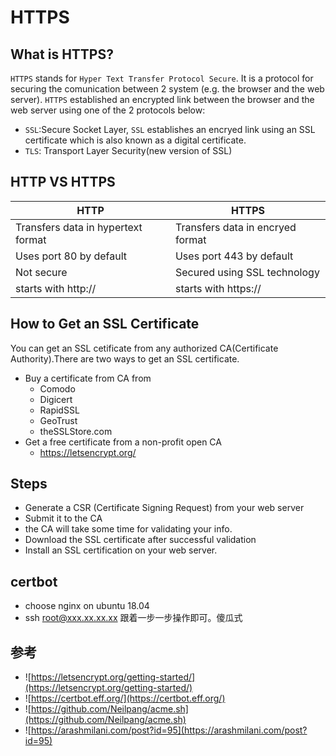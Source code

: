 # HTTPS

## What is HTTPS?

`HTTPS` stands for `Hyper Text Transfer Protocol Secure`. It is a protocol for securing the comunication between 2 system (e.g. the browser and the web server).
`HTTPS` established an encrypted link between the browser and the web server using one of the 2 protocols below:

- `SSL`:Secure Socket Layer, `SSL` establishes an encryed link using an SSL certificate which is also known as a digital certificate.
- `TLS`: Transport Layer Security(new version of SSL)

## HTTP VS HTTPS

|HTTP|HTTPS|
|-|-|
|Transfers data in hypertext format|Transfers data in encryed format|
|Uses port 80 by default|Uses port 443 by default|
|Not secure|Secured using SSL technology|
|starts with http:// | starts with https:// |

## How to Get an SSL Certificate

You can get an SSL cetificate from any authorized CA(Certificate Authority).There are two ways to get an SSL certificate.

- Buy a certificate from CA from
  - Comodo
  - Digicert
  - RapidSSL
  - GeoTrust
  - theSSLStore.com
- Get a free certificate from a non-profit open CA
  - https://letsencrypt.org/

## Steps

- Generate a CSR (Certificate Signing Request) from your web server
- Submit it to the CA
- the CA will take some time for validating your info.
- Download the SSL certificate after successful validation
- Install an SSL certification on your web server.

## certbot

- choose nginx on ubuntu 18.04
- ssh root@xxx.xx.xx.xx
跟着一步一步操作即可。傻瓜式

## 参考

- ![https://letsencrypt.org/getting-started/](https://letsencrypt.org/getting-started/)
- ![https://certbot.eff.org/](https://certbot.eff.org/)
- ![https://github.com/Neilpang/acme.sh](https://github.com/Neilpang/acme.sh)
- ![https://arashmilani.com/post?id=95](https://arashmilani.com/post?id=95)

